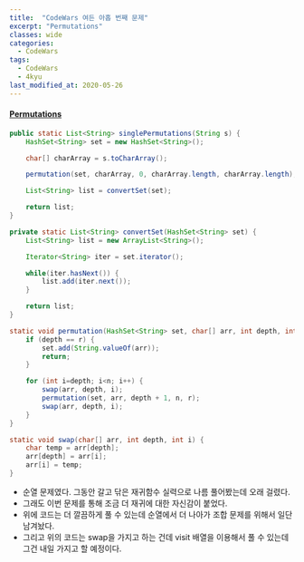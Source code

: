 ```yaml
---
title:  "CodeWars 여든 아홉 번째 문제"
excerpt: "Permutations"
classes: wide
categories:
  - CodeWars
tags:
  - CodeWars
  - 4kyu
last_modified_at: 2020-05-26
---
```


#### [Permutations](https://www.codewars.com/kata/5254ca2719453dcc0b00027d)

```java
public static List<String> singlePermutations(String s) {
    HashSet<String> set = new HashSet<String>();

    char[] charArray = s.toCharArray();

    permutation(set, charArray, 0, charArray.length, charArray.length);

    List<String> list = convertSet(set);

    return list;
}

private static List<String> convertSet(HashSet<String> set) {
    List<String> list = new ArrayList<String>();

    Iterator<String> iter = set.iterator();

    while(iter.hasNext()) {       
        list.add(iter.next());
    }

    return list;
}

static void permutation(HashSet<String> set, char[] arr, int depth, int n, int r) {
    if (depth == r) {
        set.add(String.valueOf(arr));
        return;
    }

    for (int i=depth; i<n; i++) {
        swap(arr, depth, i);
        permutation(set, arr, depth + 1, n, r);
        swap(arr, depth, i);
    }
}

static void swap(char[] arr, int depth, int i) {
    char temp = arr[depth];
    arr[depth] = arr[i];
    arr[i] = temp;
}
```

* 순열 문제였다. 그동안 갈고 닦은 재귀함수 실력으로 나름 풀어봤는데 오래 걸렸다.
* 그래도 이번 문제를 통해 조금 더 재귀에 대한 자신감이 붙었다.
* 위에 코드는 더 깔끔하게 풀 수 있는데 순열에서 더 나아가 조합 문제를 위해서 일단 남겨놨다.
* 그리고 위의 코드는 swap을 가지고 하는 건데 visit 배열을 이용해서 풀 수 있는데 그건 내일 가지고 할 예정이다.
